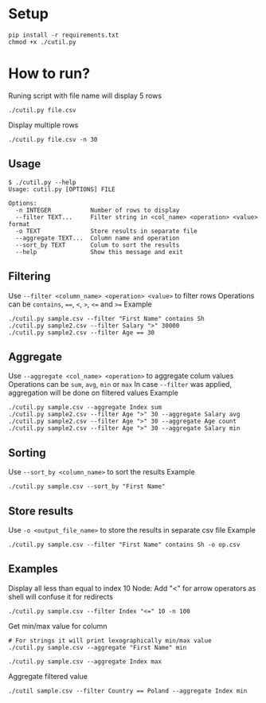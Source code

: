 # Setup
```
pip install -r requirements.txt
chmod +x ./cutil.py
```

# How to run?
Runing script with file name will display 5 rows
```
./cutil.py file.csv
```

Display multiple rows
```
./cutil.py file.csv -n 30
```

## Usage
```
$ ./cutil.py --help
Usage: cutil.py [OPTIONS] FILE

Options:
  -n INTEGER           Number of rows to display
  --filter TEXT...     Filter string in <col_name> <operation> <value> format
  -o TEXT              Store results in separate file
  --aggregate TEXT...  Column name and operation
  --sort_by TEXT       Colum to sort the results
  --help               Show this message and exit
```

## Filtering
Use `--filter <column_name> <operation> <value>` to filter rows
Operations can be `contains`, `==`, `<`, `>`, `<=` and `>=`
Example
```
./cutil.py sample.csv --filter "First Name" contains Sh
./cutil.py sample2.csv --filter Salary ">" 30000
./cutil.py sample2.csv --filter Age == 30
```

## Aggregate
Use `--aggregate <col_name> <operation>` to aggregate colum values
Operations can be `sum`, `avg`, `min` or `max`
In case `--filter` was applied, aggregation will be done on filtered values
Example
```
./cutil.py sample.csv --aggregate Index sum
./cutil.py sample2.csv --filter Age ">" 30 --aggregate Salary avg
./cutil.py sample2.csv --filter Age ">" 30 --aggregate Age count
./cutil.py sample2.csv --filter Age ">" 30 --aggregate Salary min
```

## Sorting
Use `--sort_by <column_name>` to sort the results
Example
```
./cutil.py sample.csv --sort_by "First Name"
```

## Store results
Use `-o <output_file_name>` to store the results in separate csv file
Example
```
./cutil.py sample.csv --filter "First Name" contains Sh -o op.csv
``` 

## Examples
Display all less than equal to index 10
Node: Add "<" for arrow operators as shell will confuse it for redirects 
```
./cutil.py sample.csv --filter Index "<=" 10 -n 100 
```

Get min/max value for column
```
# For strings it will print lexographically min/max value
./cutil.py sample.csv --aggregate "First Name" min

./cutil.py sample.csv --aggregate Index max
```

Aggregate filtered value
```
./cutil sample.csv --filter Country == Poland --aggregate Index min
```
